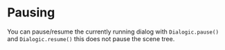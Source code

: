 # Pausing

You can pause/resume the currently running dialog with `Dialogic.pause()` and `Dialogic.resume()` this does not pause the scene tree. 
